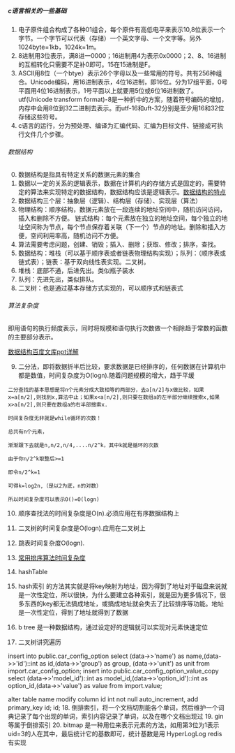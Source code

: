 ##### c语言相关的一些基础
1. 电子原件组合构成了各种01组合，每个原件有高低电平来表示10,8位表示一个字节。一个字节可以代表（存储）一个英文字母、一个文字等。另外1024byte=1kb，1024k=1m。
2. 8进制用3位表示，满8进一0000；16进制用4为表示0x0000；2、8、16进制的互相转化只需要不足补0即可。15在15进制是F。
3. ASCII用8位（一个btye）表示26个字母以及一些常用的符号。共有256种组合。Unicode编码，用16进制表示，4位16进制，即16位。分为17组平面，0号平面用4位16进制表示，1号平面以上就要用5位或6位16进制数了。utf(Unicode transform format)-8是一种折中的方案，随着符号编码的增加，内存中会用8位到32二进制去表示。而utf-16和uft-32分别是至少用16和32位存储这些符号。
4. c语言的运行，分为预处理、编译为汇编代码、汇编为目标文件、链接成可执行文件几个步骤。

###### 数据结构
0. 数据结构是指具有特定关系的数据元素的集合
1. 数据以一定的关系的逻辑表示，数据在计算机内的存储方式是固定的，需要特定的算法来实现特定的数据结构，数据结构应该是逻辑表示。[数据结构的特点](http://blog.csdn.net/xiaolang85/article/details/10214981)
2. 数据结构三个层：抽象层（逻辑）、结构层（存储）、实现层（算法）
3. 物理结构：顺序结构，数据元素放在一段连续的地址空间中，随机访问访问，插入和删除不方便。
链式结构：每个元素放在独立的地址空间，每个独立的地址空间称为节点，每个节点保存着关联（下一个）节点的地址。删除和插入方便，空间利用率高，随机访问不方便。
4. 算法需要考虑问题，创建、销毁；插入、删除；获取、修改；排序，查找。
5. 数据结构：堆栈（可以基于顺序表或者链表物理结构实现）；队列：（顺序表或链式表）；链表：基于双向线性表实现。二叉树。
6. 堆栈：底部不通，后进先出。类似瓶子装水
7. 队列：先进先出，类似排队。
8. 二叉树：也是通过基本存储方式实现的，可以顺序式和链表式
###### 算法复杂度
即用语句的执行频度表示，同时将规模和语句执行次数做一个相除趋于常数的函数的主要部分表示。

[数据结构百度文库ppt详解](https://wenku.baidu.com/view/65a32f1a4b35eefdc8d333b4.html)

9. 二分法，即将数据折半后比较，要求数据是已经排序的，任何数据在计算机中都是数值，时间复杂度为O(logn).随着问题规模的增大，趋于平缓
```
二分查找的基本思想是将n个元素分成大致相等的两部分，去a[n/2]与x做比较，如果x=a[n/2],则找到x,算法中止；如果x<a[n/2],则只要在数组a的左半部分继续搜索x,如果x>a[n/2],则只要在数组a的右半部搜索x.

时间复杂度无非就是while循环的次数！

总共有n个元素，

渐渐跟下去就是n,n/2,n/4,....n/2^k，其中k就是循环的次数

由于你n/2^k取整后>=1

即令n/2^k=1

可得k=log2n,（是以2为底，n的对数）

所以时间复杂度可以表示O()=O(logn)
```

10. 顺序查找法的时间复杂度是O(n).必须应用在有序数据结构上
11. 二叉树的时间复杂度是O(logn).应用在二叉树上
12. 跳表时间复杂度O(logn).
13. [常用排序算法时间复杂度](http://blog.chinaunix.net/uid-21457204-id-3060260.html)
14. hashTable
15. hash索引 的方法其实就是将key映射为地址，因为得到了地址对于磁盘来说就是一次性定位，所以很快，为什么要建立各种索引，就是因为更多情况下，很多东西的key都无法搞成地址，或搞成地址就会失去了比较排序等功能。地址是一次性定位，得到了地址就得到了数据

16. b tree 是一种数据结构，通过设定好的逻辑就可以实现对元素快速定位
17. 二叉树讲究遍历

insert into public.car_config_option select (data->>'name') as name,(data->>'id')::int as id,(data->>'group') as group, (data->>'unit') as unit from import.car_config_option;
insert into public.car_config_option_value_copy select (data->>'model_id')::int as model_id,(data->>'option_id')::int as option_id,(data->>'value') as value from import.value;

alter table name modify column id int not null auto_increment, add primary_key id; id;
18. 倒排索引，将一个文档切割能各个单词，然后维护一个词典记录了每个出现的单词，索引内容记录了单词，以及在哪个文档出现过
19. gin 等属于倒排索引
20. bitmap 是一种用位来表示元素的方法，如用第3位为1表示uid=3的人在其中，最后统计它的基数即可，统计基数是用 HyperLogLog redis有实现

